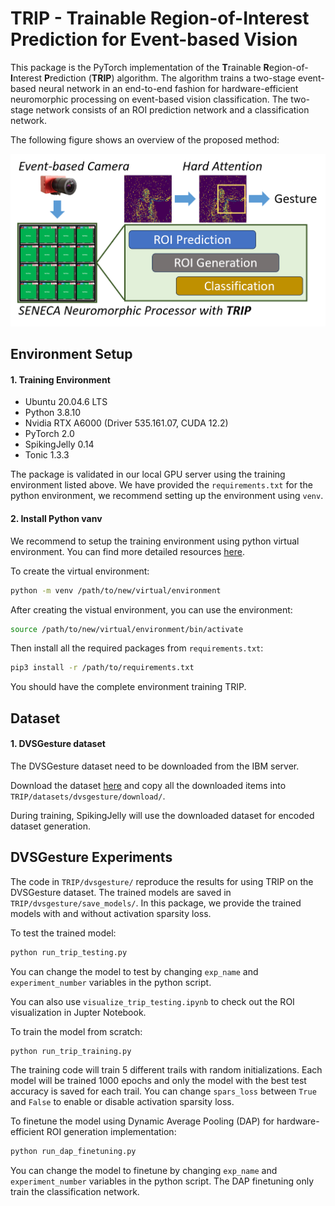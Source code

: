 # TRIP - Trainable Region-of-Interest Prediction for Event-based Vision

This package is the PyTorch implementation of the **T**rainable **R**egion-of-**I**nterest **P**rediction (**TRIP**) algorithm. The algorithm trains a two-stage event-based neural network in an end-to-end fashion for hardware-efficient neuromorphic processing on event-based vision classification. The two-stage network consists of an ROI prediction network and a classification network.

The following figure shows an overview of the proposed method:

![](overview.png "overview of method")

## Environment Setup ##

#### 1. Training Environment

* Ubuntu 20.04.6 LTS
* Python 3.8.10
* Nvidia RTX A6000 (Driver 535.161.07, CUDA 12.2)
* PyTorch 2.0
* SpikingJelly 0.14
* Tonic 1.3.3

The package is validated in our local GPU server using the training environment listed above. We have provided the `requirements.txt` for the python environment, we recommend setting up the environment using `venv`.

#### 2. Install Python vanv

We recommend to setup the training environment using python virtual environment. You can find more detailed resources [here](https://docs.python.org/3/library/venv.html).

To create the virtual environment:

```bash
python -m venv /path/to/new/virtual/environment
```

After creating the vistual environment, you can use the environment:

```bash
source /path/to/new/virtual/environment/bin/activate
```

Then install all the required packages from `requirements.txt`:

```bash
pip3 install -r /path/to/requirements.txt
```

You should have the complete environment training TRIP.

## Dataset ##

#### 1. DVSGesture dataset

The DVSGesture dataset need to be downloaded from the IBM server.

Download the dataset [here](https://ibm.ent.box.com/s/3hiq58ww1pbbjrinh367ykfdf60xsfm8/folder/50167556794) and copy all the downloaded items into `TRIP/datasets/dvsgesture/download/`.

During training, SpikingJelly will use the downloaded dataset for encoded dataset generation.

## DVSGesture Experiments ##

The code in `TRIP/dvsgesture/` reproduce the results for using TRIP on the DVSGesture dataset. The trained models are saved in `TRIP/dvsgesture/save_models/`. In this package, we provide the trained models with and without activation sparsity loss.

To test the trained model:

```bash
python run_trip_testing.py
```

You can change the model to test by changing `exp_name` and `experiment_number` variables in the python script.

You can also use `visualize_trip_testing.ipynb` to check out the ROI visualization in Jupter Notebook.

To train the model from scratch:

```bash
python run_trip_training.py
```

The training code will train 5 different trails with random initializations. Each model will be trained 1000 epochs and only the model with the best test accuracy is saved for each trail. You can change `spars_loss` between `True` and `False` to enable or disable activation sparsity loss.

To finetune the model using Dynamic Average Pooling (DAP) for hardware-efficient ROI generation implementation:

```bash
python run_dap_finetuning.py
```

You can change the model to finetune by changing `exp_name` and `experiment_number` variables in the python script. The DAP finetuning only train the classification network.
